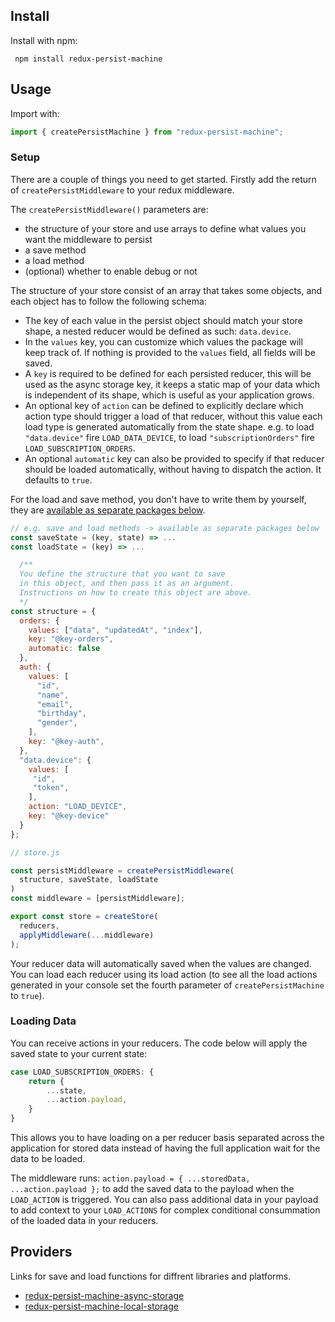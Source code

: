 ## Install

Install with npm:
```
 npm install redux-persist-machine
```

## Usage

Import with:

```js
import { createPersistMachine } from "redux-persist-machine";
```

### Setup

There are a couple of things you need to get started. Firstly add the return of `createPersistMiddleware` to your redux middleware.

The `createPersistMiddleware()` parameters are:
- the structure of your store and use arrays to define what values you want the middleware to persist
- a save method
- a load method
- (optional) whether to enable debug or not

The structure of your store consist of an array that takes some objects, and each object has to follow the following schema:

- The key of each value in the persist object should match your store shape, a nested reducer would be defined as such: `data.device`.
- In the `values` key, you can customize which values the package will keep track of. If nothing is provided to the `values` field, all fields will be saved.
- A `key` is required to be defined for each persisted reducer, this will be used as the async storage key, it keeps a static map of your data which is independent of its shape, which is useful as your application grows.
- An optional key of `action` can be defined to explicitly declare which action type should trigger a load of that reducer, without this value each load type is generated automatically from the state shape. e.g. to load `"data.device"` fire `LOAD_DATA_DEVICE`, to load `"subscriptionOrders"` fire  `LOAD_SUBSCRIPTION_ORDERS`.
- An optional `automatic` key can also be provided to specify if that reducer should be loaded automatically, without having to dispatch the action. It defaults to `true`.


For the load and save method, you don't have to write them by yourself, they are [available as separate packages below](#providers).

```js
// e.g. save and load methods -> available as separate packages below
const saveState = (key, state) => ...
const loadState = (key) => ...

  /**
  You define the structure that you want to save
  in this object, and then pass it as an argument.
  Instructions on how to create this object are above.
  */
const structure = {
  orders: {
    values: ["data", "updatedAt", "index"],
    key: "@key-orders",
    automatic: false
  },
  auth: {
    values: [
      "id",
      "name",
      "email",
      "birthday",
      "gender",
    ],
    key: "@key-auth",
  },
  "data.device": {
    values: [
     "id",
     "token",
    ],
    action: "LOAD_DEVICE",
    key: "@key-device"
  }
};

// store.js

const persistMiddleware = createPersistMiddleware(
  structure, saveState, loadState
)
const middleware = [persistMiddleware];

export const store = createStore(
  reducers,
  applyMiddleware(...middleware)
);
```

Your reducer data will automatically saved when the values are changed. You can load each reducer using its load action (to see all the load actions generated in your console set the fourth parameter of `createPersistMachine` to `true`).

### Loading Data

You can receive actions in your reducers. The code below will apply the saved state to your current state:

```js
case LOAD_SUBSCRIPTION_ORDERS: {
    return {
        ...state,
        ...action.payload,
    }
}
```

This allows you to have loading on a per reducer basis separated across the application for stored data instead of having the full application wait for the data to be loaded.

The middleware runs: `action.payload = { ...storedData, ...action.payload };` to add the saved data to the payload when the `LOAD_ACTION` is triggered. You can also pass additional data in your payload to add context to your `LOAD_ACTIONS` for complex conditional consummation of the loaded data in your reducers.

## Providers

Links for save and load functions for diffrent libraries and platforms.

- [redux-persist-machine-async-storage](https://github.com/lukebrandonfarrell/redux-persist-machine-async-storage)
- [redux-persist-machine-local-storage](https://github.com/aspect-apps/redux-persist-machine-local-storage)
